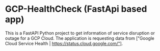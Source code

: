 # GCP-HealthCheck (FastApi based app)
This is a FastAPI Python project to get information of service disruption or outage for a GCP Cloud. The application is requesting data from ["Google Cloud Service Health | https://status.cloud.google.com/"].
